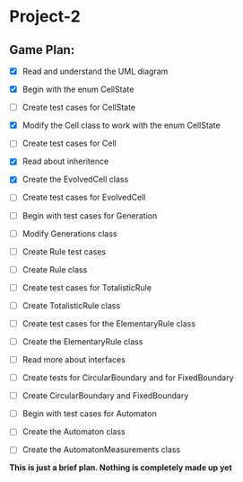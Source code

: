 # Project-2

## Game Plan:
- [x] Read and understand the UML diagram
- [x] Begin with the enum CellState
- [ ] Create test cases for CellState
- [x] Modify the Cell class to work with the enum CellState
- [ ] Create test cases for Cell
- [x] Read about inheritence
- [x] Create the EvolvedCell class
- [ ] Create test cases for EvolvedCell
- [ ] Begin with test cases for Generation
- [ ] Modify Generations class 
- [ ] Create Rule test cases
- [ ] Create Rule class
- [ ] Create test cases for TotalisticRule
- [ ] Create TotalisticRule class
- [ ] Create test cases for the ElementaryRule class
- [ ] Create the ElementaryRule class
- [ ] Read more about interfaces
- [ ] Create tests for CircularBoundary and for FixedBoundary
- [ ] Create CircularBoundary and FixedBoundary
- [ ] Begin with test cases for Automaton
- [ ]  Create the Automaton class
- [ ] Create the AutomatonMeasurements class



**This is just a brief plan. Nothing is completely made up yet**
